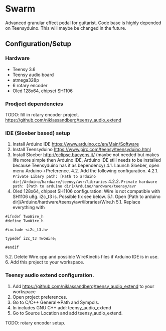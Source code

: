 # Swarm
Advanced granular effect pedal for guitarist. Code base is highly depended on Teensyduino. This will maybe be changed in the future.

## Configuration/Setup

### Hardware
* Teensy 3.6
* Teensy audio board
* atmega328p
* 6 rotary encoder
* Oled 128x64, chipset SH1106

### Prodject dependencies

TODO: fill in rotary encoder project.
https://github.com/niklassandberg/teensy_audio_extend

### IDE (Sloeber based) setup
1. Install Arduino IDE https://www.arduino.cc/en/Main/Software
2. Install Teensyduino https://www.pjrc.com/teensy/teensyduino.html
3. Install Sloeber http://eclipse.baeyens.it/ (maybe not needed but makes life more simple then Arduino IDE, Arduino IDE still needs to be installed because Teensyduino has it as bependency)
4.1. Launch Sloeber, open menu Arduino->Preference.
4.2. Add the following configuration.
4.2.1. ```Private Libary path: [Path to arduino dir]/Arduino/hardware/teensy/avr/libraries```
4.2.2. ```Private hardware path: [Path to arduino dir]/Arduino/hardware/teensy/avr```
5. Oled 128x64, chipset SH1106 configuration: Wire is not compatible with SH1106 u8g. i2c_t3 is. Possible fix see below.
5.1. Open [Path to arduino dir]/Arduino/hardware/teensy/avr/libraries/Wire.h
5.1. Replace everything with 
```
#ifndef TwoWire_h
#define TwoWire_h

#include <i2c_t3.h>

typedef i2c_t3 TwoWire;

#endif
```
5.2. Delete Wire.cpp and possible WireKinetis files if Arduino IDE is in use.
6. Add this project to your workspace.

### Teensy audio extend configuration.

1. Add https://github.com/niklassandberg/teensy_audio_extend to your workspace
1. Open project preferences.
2. Go to C/C++ General->Path and Sympols.
3. In includes GNU C++ add: teensy_audio_extend
4. Go to Source Location and add teensy_audio_extend.

TODO: rotary encoder setup.


